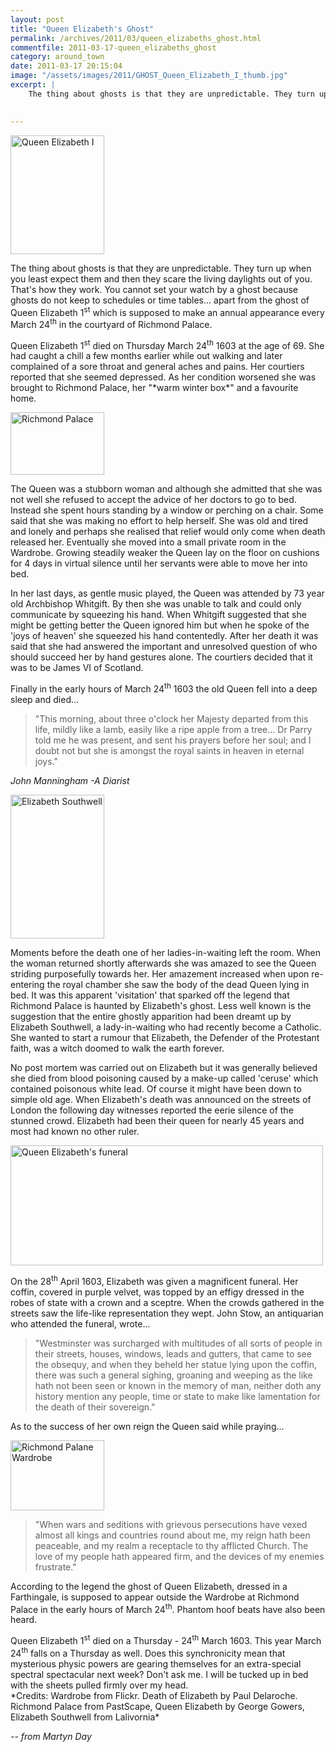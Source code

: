 ```yaml
---
layout: post
title: "Queen Elizabeth's Ghost"
permalink: /archives/2011/03/queen_elizabeths_ghost.html
commentfile: 2011-03-17-queen_elizabeths_ghost
category: around_town
date: 2011-03-17 20:15:04
image: "/assets/images/2011/GHOST_Queen_Elizabeth_I_thumb.jpg"
excerpt: |
    The thing about ghosts is that they are unpredictable. They turn up when you least expect them and then they scare the living daylights out of you. That's how they work. You cannot set your watch by a ghost because ghosts do not keep to schedules or time tables... apart from the ghost of Queen Elizabeth 1<sup>st</sup> which is supposed to make an annual appearance every March 24<sup>th</sup> in the courtyard of Richmond Palace.
    

---
```


<div markdown="1" class="box">
<a href="/assets/images/2011/GHOST_Queen_Elizabeth_I.jpg" title="See larger version of - Queen Elizabeth I"><img src="/assets/images/2011/GHOST_Queen_Elizabeth_I_thumb.jpg" width="150" height="190" alt="Queen Elizabeth I" class="photo right" /></a>

The thing about ghosts is that they are unpredictable. They turn up when you least expect them and then they scare the living daylights out of you. That's how they work. You cannot set your watch by a ghost because ghosts do not keep to schedules or time tables... apart from the ghost of Queen Elizabeth 1<sup>st</sup> which is supposed to make an annual appearance every March 24<sup>th</sup> in the courtyard of Richmond Palace.

</div>
Queen Elizabeth 1<sup>st</sup> died on Thursday March 24<sup>th</sup> 1603 at the age of 69. She had caught a chill a few months earlier while out walking and later complained of a sore throat and general aches and pains. Her courtiers reported that she seemed depressed. As her condition worsened she was brought to Richmond Palace, her "*warm winter box*" and a favourite home.

<a href="/assets/images/2011/GHOST_Richmond-palace.jpg" title="See larger version of - Richmond Palace"><img src="/assets/images/2011/GHOST_Richmond-palace_thumb.jpg" width="150" height="100" alt="Richmond Palace" class="photo right" /></a>

The Queen was a stubborn woman and although she admitted that she was not well she refused to accept the advice of her doctors to go to bed. Instead she spent hours standing by a window or perching on a chair. Some said that she was making no effort to help herself. She was old and tired and lonely and perhaps she realised that relief would only come when death released her. Eventually she moved into a small private room in the Wardrobe. Growing steadily weaker the Queen lay on the floor on cushions for 4 days in virtual silence until her servants were able to move her into bed.

In her last days, as gentle music played, the Queen was attended by 73 year old Archbishop Whitgift. By then she was unable to talk and could only communicate by squeezing his hand. When Whitgift suggested that she might be getting better the Queen ignored him but when he spoke of the 'joys of heaven' she squeezed his hand contentedly. After her death it was said that she had answered the important and unresolved question of who should succeed her by hand gestures alone. The courtiers decided that it was to be James VI of Scotland.

Finally in the early hours of March 24<sup>th</sup> 1603 the old Queen fell into a deep sleep and died...

> "This morning, about three o'clock her Majesty departed from this life, mildly like a lamb, easily like a ripe apple from a tree... Dr Parry told me he was present, and sent his prayers before her soul; and I doubt not but she is amongst the royal saints in heaven in eternal joys."

<cite>John Manningham -A Diarist</cite>

<a href="/assets/images/2011/GHOST_Elizabeth-Southwell.jpg" title="See larger version of - Elizabeth Southwell"><img src="/assets/images/2011/GHOST_Elizabeth-Southwell_thumb.jpg" width="150" height="230" alt="Elizabeth Southwell" class="photo right" /></a>

Moments before the death one of her ladies-in-waiting left the room. When the woman returned shortly afterwards she was amazed to see the Queen striding purposefully towards her. Her amazement increased when upon re-entering the royal chamber she saw the body of the dead Queen lying in bed. It was this apparent 'visitation' that sparked off the legend that Richmond Palace is haunted by Elizabeth's ghost. Less well known is the suggestion that the entire ghostly apparition had been dreamt up by Elizabeth Southwell, a lady-in-waiting who had recently become a Catholic. She wanted to start a rumour that Elizabeth, the Defender of the Protestant faith, was a witch doomed to walk the earth forever.

No post mortem was carried out on Elizabeth but it was generally believed she died from blood poisoning caused by a make-up called 'ceruse' which contained poisonous white lead. Of course it might have been down to simple old age. When Elizabeth's death was announced on the streets of London the following day witnesses reported the eerie silence of the stunned crowd. Elizabeth had been their queen for nearly 45 years and most had known no other ruler.

<a href="/assets/images/2011/GHOST_Funeral_Elisabeth.jpg" title="See larger version of - Queen Elizabeth's funeral"><img src="/assets/images/2011/GHOST_Funeral_Elisabeth_thumb.jpg" width="500" height="192" alt="Queen Elizabeth's funeral" class="photo center" /></a>

On the 28<sup>th</sup> April 1603, Elizabeth was given a magnificent funeral. Her coffin, covered in purple velvet, was topped by an effigy dressed in the robes of state with a crown and a sceptre. When the crowds gathered in the streets saw the life-like representation they wept. John Stow, an antiquarian who attended the funeral, wrote...

> "Westminster was surcharged with multitudes of all sorts of people in their streets, houses, windows, leads and gutters, that came to see the obsequy, and when they beheld her statue lying upon the coffin, there was such a general sighing, groaning and weeping as the like hath not been seen or known in the memory of man, neither doth any history mention any people, time or state to make like lamentation for the death of their sovereign."

As to the success of her own reign the Queen said while praying...

<a href="/assets/images/2011/GHOST_Wardrobe.jpg" title="See larger version of - Richmond Palane Wardrobe"><img src="/assets/images/2011/GHOST_Wardrobe_thumb.jpg" width="150" height="112" alt="Richmond Palane Wardrobe" class="photo right" /></a>

> "When wars and seditions with grievous persecutions have vexed almost all kings and countries round about me, my reign hath been peaceable, and my realm a receptacle to thy afflicted Church. The love of my people hath appeared firm, and the devices of my enemies frustrate."

According to the legend the ghost of Queen Elizabeth, dressed in a Farthingale, is supposed to appear outside the Wardrobe at Richmond Palace in the early hours of March 24<sup>th</sup>. Phantom hoof beats have also been heard.

<div markdown="1" class="box">
Queen Elizabeth 1<sup>st</sup> died on a Thursday - 24<sup>th</sup> March 1603. This year March 24<sup>th</sup> falls on a Thursday as well. Does this synchronicity mean that mysterious physic powers are gearing themselves for an extra-special spectral spectacular next week? Don't ask me. I will be tucked up in bed with the sheets pulled firmly over my head.

</div>
*Credits: Wardrobe from Flickr. Death of Elizabeth by Paul Delaroche. Richmond Palace from PastScape, Queen Elizabeth by George Gowers, Elizabeth Southwell from Lalivornia*

<cite>-- from Martyn Day</cite>
